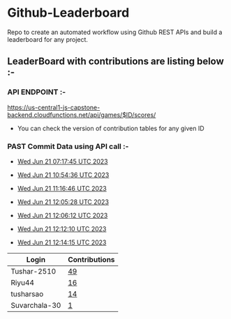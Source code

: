 # Github-Leaderboard
Repo to create an automated workflow using Github REST APIs and build a leaderboard for any project.
## LeaderBoard with contributions are listing below :-
### API ENDPOINT :- 
https://us-central1-js-capstone-backend.cloudfunctions.net/api/games/$ID/scores/
- You can check the version of contribution tables for any given ID
### PAST Commit Data using API call :-

- [Wed Jun 21 07:17:45 UTC 2023](https://us-central1-js-capstone-backend.cloudfunctions.net/api/games/w3gWzPTEz9CNcASsKu1C/scores/)

- [Wed Jun 21 10:54:36 UTC 2023](https://us-central1-js-capstone-backend.cloudfunctions.net/api/games/iBBQCsAljTvrBQFuOb3u/scores/)
- [Wed Jun 21 11:16:46 UTC 2023](https://us-central1-js-capstone-backend.cloudfunctions.net/api/games/z0ksa9TTAIJKY2nrHhi5/scores/)
- [Wed Jun 21 12:05:28 UTC 2023](https://us-central1-js-capstone-backend.cloudfunctions.net/api/games/n8fADSfH5syP3saWOocw/scores/)
- [Wed Jun 21 12:06:12 UTC 2023](https://us-central1-js-capstone-backend.cloudfunctions.net/api/games/oRrRtzoOh8KPYnnNHCdO/scores/)
- [Wed Jun 21 12:12:10 UTC 2023](https://us-central1-js-capstone-backend.cloudfunctions.net/api/games/3Aw5tipct7ZzMOEbBg81/scores/)
- [Wed Jun 21 12:14:15 UTC 2023](https://us-central1-js-capstone-backend.cloudfunctions.net/api/games/QboG0ennTWzboRxeQDvB/scores/)
<!--START_TABLE-->
| Login        | Contributions |
| ------------ | ------------- |
| Tushar-2510 | [49](https://github.com/Sopra-Banking-Software-Interns/Github-Leaderboard/commits?author=Tushar-2510) |
| Riyu44 | [16](https://github.com/Sopra-Banking-Software-Interns/Github-Leaderboard/commits?author=Riyu44) |
| tusharsao | [14](https://github.com/Sopra-Banking-Software-Interns/Github-Leaderboard/commits?author=tusharsao) |
| Suvarchala-30 | [1](https://github.com/Sopra-Banking-Software-Interns/Github-Leaderboard/commits?author=Suvarchala-30) |
<!--END_TABLE-->
